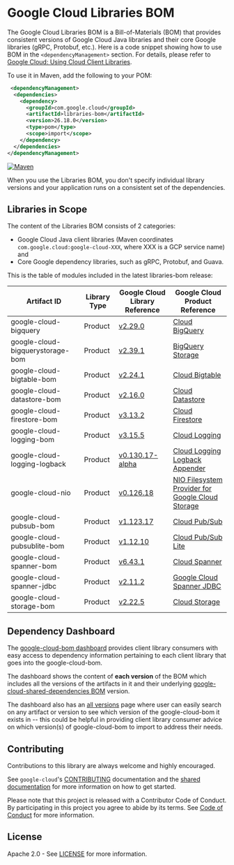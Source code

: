 # Google Cloud Libraries BOM

The Google Cloud Libraries BOM is a Bill-of-Materials (BOM) that provides
consistent versions of Google Cloud Java libraries and their core Google
libraries (gRPC, Protobuf, etc.).
Here is a code snippet showing how to use BOM in the `<dependencyManagement>`
section. For details, please refer to 
[Google Cloud: Using Cloud Client Libraries](https://cloud.google.com/java/docs/bom).

To use it in Maven, add the following to your POM:

<!--- {x-version-update-start:libraries-bom:released} -->
 
```xml
 <dependencyManagement>
  <dependencies>
    <dependency>
      <groupId>com.google.cloud</groupId>
      <artifactId>libraries-bom</artifactId>
      <version>26.18.0</version>
      <type>pom</type>
      <scope>import</scope>
    </dependency>
  </dependencies>
</dependencyManagement>
```
<!--- {x-version-update-end} -->

[![Maven][maven-version-image]][maven-version-link]

When you use the Libraries BOM, you don't specify individual library versions
and your application runs on a consistent set of the dependencies.

## Libraries in Scope

The content of the Libraries BOM consists of 2 categories:
- Google Cloud Java client libraries (Maven coordinates `com.google.cloud:google-cloud-XXX`, where XXX is a GCP service name) and
- Core Google dependency libraries, such as gRPC, Protobuf, and Guava.

This is the table of modules included in the latest libraries-bom release:

<!-- TABLE_START -->
| Artifact ID | Library Type | Google Cloud Library Reference | Google Cloud Product Reference | 
| --------- | ------------ | ------------ | ------------ |
| google-cloud-bigquery | Product | [v2.29.0](https://cloud.google.com/bigquery) | [Cloud BigQuery](https://cloud.google.com/java/docs/reference/google-cloud-bigquery/latest/history) |
| google-cloud-bigquerystorage-bom | Product | [v2.39.1](https://cloud.google.com/bigquery/docs/reference/storage/) | [BigQuery Storage](https://cloud.google.com/java/docs/reference/google-cloud-bigquerystorage/latest/history) |
| google-cloud-bigtable-bom | Product | [v2.24.1](https://cloud.google.com/bigtable) | [Cloud Bigtable](https://cloud.google.com/java/docs/reference/google-cloud-bigtable/latest/history) |
| google-cloud-datastore-bom | Product | [v2.16.0](https://cloud.google.com/datastore) | [Cloud Datastore](https://cloud.google.com/java/docs/reference/google-cloud-datastore/latest/history) |
| google-cloud-firestore-bom | Product | [v3.13.2](https://cloud.google.com/firestore) | [Cloud Firestore](https://cloud.google.com/java/docs/reference/google-cloud-firestore/latest/history) |
| google-cloud-logging-bom | Product | [v3.15.5](https://cloud.google.com/logging/docs) | [Cloud Logging](https://cloud.google.com/java/docs/reference/google-cloud-logging/latest/history) |
| google-cloud-logging-logback | Product | [v0.130.17-alpha](https://cloud.google.com/logging/docs/setup/java#logback_appender_for) | [Cloud Logging Logback Appender](https://cloud.google.com/java/docs/reference/google-cloud-logging-logback/latest/history) |
| google-cloud-nio | Product | [v0.126.18](https://cloud.google.com/storage/docs) | [NIO Filesystem Provider for Google Cloud Storage](https://cloud.google.com/java/docs/reference/google-cloud-nio/latest/history) |
| google-cloud-pubsub-bom | Product | [v1.123.17](https://cloud.google.com/pubsub/docs/) | [Cloud Pub/Sub](https://cloud.google.com/java/docs/reference/google-cloud-pubsub/latest/history) |
| google-cloud-pubsublite-bom | Product | [v1.12.10](https://cloud.google.com/pubsub/lite/docs) | [Cloud Pub/Sub Lite](https://cloud.google.com/java/docs/reference/google-cloud-pubsublite/latest/history) |
| google-cloud-spanner-bom | Product | [v6.43.1](https://cloud.google.com/spanner/docs/) | [Cloud Spanner](https://cloud.google.com/java/docs/reference/google-cloud-spanner/latest/history) |
| google-cloud-spanner-jdbc | Product | [v2.11.2](https://cloud.google.com/spanner/docs/use-oss-jdbc) | [Google Cloud Spanner JDBC](https://cloud.google.com/java/docs/reference/google-cloud-spanner-jdbc/latest/history) |
| google-cloud-storage-bom | Product | [v2.22.5](https://cloud.google.com/storage) | [Cloud Storage](https://cloud.google.com/java/docs/reference/google-cloud-storage/latest/history) |
<!-- TABLE_END -->

## Dependency Dashboard

The [google-cloud-bom dashboard](https://storage.googleapis.com/java-cloud-bom-dashboard/com.google.cloud/google-cloud-bom/all-versions/index.html) provides client library consumers with easy access to dependency information pertaining to each client library that goes into the google-cloud-bom.

The dashboard shows the content of **each version** of the BOM which includes all the versions of the artifacts in it and their underlying [google-cloud-shared-dependencies BOM](https://github.com/googleapis/java-shared-dependencies#google-cloud-shared-dependencies) version.

The dashboard also has an [all versions](https://storage.googleapis.com/java-cloud-bom-dashboard/com.google.cloud/google-cloud-bom/all-versions/index.html) page where user can easily search on any artifact or version to see which version of the google-cloud-bom it exists in -- this could be helpful in providing client library consumer advice on which version(s) of google-cloud-bom to import to address their needs.

## Contributing

Contributions to this library are always welcome and highly encouraged.

See `google-cloud`'s [CONTRIBUTING] documentation and the [shared documentation](https://github.com/googleapis/google-cloud-common/blob/main/contributing/readme.md#how-to-contribute-to-gcloud) for more information on how to get started.

Please note that this project is released with a Contributor Code of Conduct. By participating in this project you agree to abide by its terms. See [Code of Conduct][code-of-conduct] for more information.

## License

Apache 2.0 - See [LICENSE] for more information.


[CONTRIBUTING]:https://github.com/googleapis/google-cloud-java/blob/main/CONTRIBUTING.md
[code-of-conduct]:https://github.com/googleapis/google-cloud-java/blob/main/CODE_OF_CONDUCT.md#contributor-code-of-conduct
[LICENSE]: https://github.com/googleapis/google-cloud-java/blob/main/LICENSE
[TESTING]: https://github.com/googleapis/google-cloud-java/blob/main/TESTING.md
[cloud-platform]: https://cloud.google.com/
[maven-version-image]: https://img.shields.io/maven-central/v/com.google.cloud/libraries-bom.svg
[maven-version-link]: https://search.maven.org/artifact/com.google.cloud/libraries-bom

